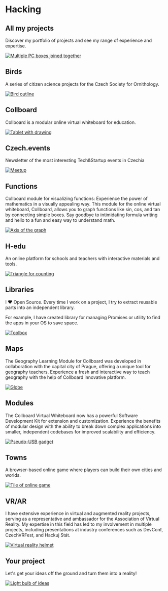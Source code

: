 # Hacking

<!-- Note: In this file there are all URLs which will be converted into the hacking cases components -->
<!-- TODO: Rename all outline.svg to original names -->

## All my projects

Discover my portfolio of projects and see my range of experience and expertise.

[![Multiple PC boxes joined together](/public/projects/AllMyProjects/Pavol_Hejn_modular_gadget_as_a_coloring_book_black_and_white_il_05f61e28-a9e6-41e5-9105-0708c5294006.svg)](https://pavolhejny.com/documents/projects.html)

## Birds

<!-- [🛰] Tags: `Maps` -->

A series of citizen science projects for the Czech Society for Ornithology.

<!--
TODO: More about
Feeders
-->

[![Bird outline](/public/projects/Birds/outline.svg)](#)

## Collboard

Collboard is a modular online virtual whiteboard for education.

<!--
Collboard is an online virtual whiteboard that offers simplicity, creativity, and closeness to content. It's built with customization in mind, giving teachers the flexibility to build their own teaching paths. Collboard is also modular, allowing for various subjects and use cases to be combined. It's available on all devices and can be used for all forms of online collaboration, including education and beyond.
-->

<!-- [🛰] Tags: `Real time app` -->

[![Tablet with drawing](/public/projects/Collboard/outline.svg)](#)

## Czech.events

Newsletter of the most interesting Tech&Startup events in Czechia

[![Meetup](/public/projects/CzechEvents/Pavol_Hejn_Simple_pen_sketch_of_A_have_big_interest_in_Czech_Te_62acce49-a9db-4d36-9199-d606551f463c.svg)](https://czech.events/)

## Functions

Collboard module for visualizing functions: Experience the power of mathematics in a visually appealing way. This module for the online virtual whiteboard, Collboard, allows you to graph functions like sin, cos, and tan by connecting simple boxes. Say goodbye to intimidating formula writing and hello to a fun and easy way to understand math.

<!--TODO: create study cases of topics I worked on, graphs, fractals,...-->

[![Axis of the graph](/public/projects/Functions/graph-plot.svg)](https://github.com/collboard/function-builder)

## H-edu

An online platform for schools and teachers with interactive materials and tools.

[![Triangle for counting](/public/projects/Hedu/outline.svg)](https://www.h-edu.cz/)

## Libraries

I ❤ Open Source.
Every time I work on a project, I try to extract reusable parts into an independent library.

For example, I have created library for managing Promises or utility to find the apps in your OS to save space.

[![Toolbox](/public/projects/Libraries/Pavol_Hejny_coloring_book_black_and_white_illustration_outline__b8c24f85-9ee6-4d9e-96d7-fe550fe78b9b.svg)](https://github.com/hejny?tab=repositories)

<!--
TODO: Allow links in links
I am working on several OpenSource libraries like
[vector library xyzt](https://github.com/hejny/xyzt),
[locating apps in your system](https://github.com/hejny/locate-app),
[waitasecond to supercharge the promises](https://github.com/hejny/waitasecond),
[trimming from all 4 directions](https://github.com/hejny/spacetrim),
[working with destroyable objects](https://github.com/hejny/destroyable)
[or see my GitHub repositories](https://github.com/hejny?tab=repositories).
-->

## Maps

The Geography Learning Module for Collboard was developed in collaboration with the capital city of Prague, offering a unique tool for geography teachers. Experience a fresh and interactive way to teach geography with the help of Collboard innovative platform.

[![Globe](/public/projects/Maps/europe.svg)](https://github.com/collboard/map)

## Modules

The Collboard Virtual Whiteboard now has a powerful Software Development Kit for extension and customization. Experience the benefits of modular design with the ability to break down complex applications into smaller, independent codebases for improved scalability and efficiency.

[![Pseudo-USB gadget](/public/projects/Modules/placeholder.svg)](https://github.com/collboard/modules-sdk)

## Towns

A browser-based online game where players can build their own cities and worlds.

<!-- [🛰] Tags: `WebGL` -->

[![Tile of online game](/public/projects/Towns/Pavol_Hejn_isometric_game_as_a_coloring_book_black_and_white_il_b1cde821-101c-4d3f-ad5b-1f345d4009c5.svg)](https://towns.cz/)

## VR/AR

I have extensive experience in virtual and augmented reality projects, serving as a representative and ambassador for the Association of Virtual Reality. My expertise in this field has led to my involvement in multiple projects, including presentations at industry conferences such as DevConf, CzechVRFest, and Hackuj Stát.

[![Virtual reality helmet](/public/projects/VrAr/Pavol_Hejn_coloring_book_black_and_white_illustration_outline_o_850cbc2d-9088-4113-bdbc-8fbf566e170c.svg)](https://pavolhejny.com/documents/projects.html#-vr-paint)

## Your project

Let's get your ideas off the ground and turn them into a reality!

[![Light bulb of ideas](/public/projects/YourProject/Pavol_Hejn_Coloring_book_black_and_white_illustration_outline_o_fbf45e15-a73d-474c-8d08-98188a1010ef.svg)](https://pavolhejny.com/documents/projects.html)

<!--
TODO:
## All my talks


-->

<!--
TODO: Maybe add SigmaStamp project/hacking

-->
